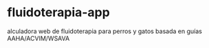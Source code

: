 # fluidoterapia-app
alculadora web de fluidoterapia para perros y gatos basada en guías AAHA/ACVIM/WSAVA
